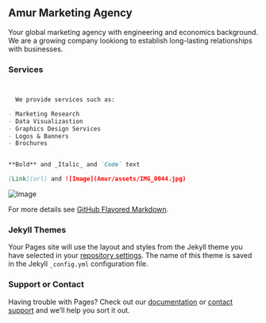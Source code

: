 ## Amur Marketing Agency

Your global marketing agency with engineering and economics background. We are a growing company lookiong to establish long-lasting relationships with businesses.


### Services

```markdown


  We provide services such as:

- Marketing Research
- Data Visualizastion
- Graphics Design Services
- Logos & Banners
- Brochures


**Bold** and _Italic_ and `Code` text

[Link](url) and ![Image](Amur/assets/IMG_0044.jpg)
```

![Image](Amur/assets/IMG_0044.jpg)

For more details see [GitHub Flavored Markdown](https://guides.github.com/features/mastering-markdown/).

### Jekyll Themes

Your Pages site will use the layout and styles from the Jekyll theme you have selected in your [repository settings](https://github.com/bellolga95/Amur/settings). The name of this theme is saved in the Jekyll `_config.yml` configuration file.

### Support or Contact

Having trouble with Pages? Check out our [documentation](https://docs.github.com/categories/github-pages-basics/) or [contact support](https://support.github.com/contact) and we’ll help you sort it out.

